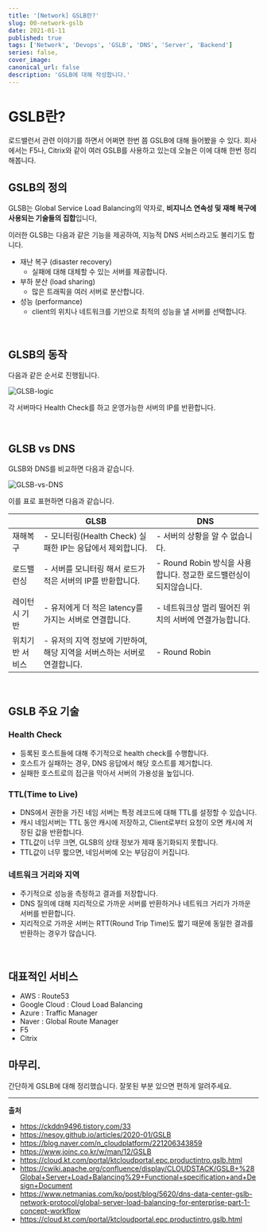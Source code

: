 ```yaml
---
title: '[Network] GSLB란?'
slug: 00-network-gslb
date: 2021-01-11
published: true
tags: ['Network', 'Devops', 'GSLB', 'DNS', 'Server', 'Backend']
series: false,
cover_image:
canonical_url: false
description: 'GSLB에 대해 작성합니다.'
---
```


# GSLB란?

로드밸런서 관련 이야기를 하면서 어쩌면 한번 쯤 GSLB에 대해 들어봤을 수 있다. 회사에서는 F5나, Citrix와 같이 여러 GSLB를 사용하고 있는데 오늘은 이에 대해 한번 정리해봅니다.

## GSLB의 정의

GLSB는 Global Service Load Balancing의 약자로, **비지니스 연속성 및 재해 복구에 사용되는 기술들의 집합**입니다,

이러한 GLSB는 다음과 같은 기능을 제공하여, 지능적 DNS 서비스라고도 불리기도 합니다.

- 재난 복구 (disaster recovery)
  - 실패에 대해 대체할 수 있는 서버를 제공합니다.
- 부하 분산 (load sharing)
  - 많은 트래픽을 여러 서버로 분산합니다.
- 성능 (performance)
  - client의 위치나 네트워크를 기반으로 최적의 성능을 낼 서버를 선택합니다.

<br/>

## GLSB의 동작

다음과 같은 순서로 진행됩니다.

![GLSB-logic](https://user-images.githubusercontent.com/42582516/104177144-adcb6300-544b-11eb-8ce7-4cbeef9c7480.png)

각 서버마다 Health Check를 하고 운영가능한 서버의 IP를 반환합니다.

<br/>

## GLSB vs DNS

GLSB와 DNS를 비교하면 다음과 같습니다.

![GLSB-vs-DNS](https://user-images.githubusercontent.com/42582516/104177295-e53a0f80-544b-11eb-8cb4-71d51475305d.png)

이를 표로 표현하면 다음과 같습니다.

|                 | GLSB                                                                     | DNS                                                                |
| --------------- | ------------------------------------------------------------------------ | ------------------------------------------------------------------ |
| 재해복구        | - 모니터링(Health Check) 실패한 IP는 응답에서 제외합니다.                | - 서버의 상황을 알 수 없습니다.                                    |
| 로드밸런싱      | - 서버를 모니터링 해서 로드가 적은 서버의 IP를 반환합니다.               | - Round Robin 방식을 사용합니다. 정교한 로드밸런싱이 되지않습니다. |
| 레이턴시 기반   | - 유저에게 더 적은 latency를 가지는 서버로 연결합니다.                   | - 네트워크상 멀리 떨어진 위치의 서버에 연결가능합니다.             |
| 위치기반 서비스 | - 유저의 지역 정보에 기반하여, 해당 지역을 서버스하는 서버로 연결합니다. | - Round Robin                                                      |

<br/>

## GSLB 주요 기술

### Health Check

- 등록된 호스트들에 대해 주기적으로 health check를 수행합니다.
- 호스트가 실패하는 경우, DNS 응답에서 해당 호스트를 제거합니다.
- 실패한 호스트로의 접근을 막아서 서버의 가용성을 높입니다.

### TTL(Time to Live)

- DNS에서 권한을 가진 네임 서버는 특정 레코드에 대해 TTL를 설정할 수 있습니다.
- 캐시 네임서버는 TTL 동안 캐시에 저장하고, Client로부터 요청이 오면 캐시에 저장된 값을 반환합니다.
- TTL값이 너무 크면, GLSB의 상태 정보가 제때 동기화되지 못합니다.
- TTL값이 너무 짧으면, 네임서버에 오는 부담감이 커집니다.

### 네트워크 거리와 지역

- 주기적으로 성능을 측정하고 결과를 저장합니다.
- DNS 질의에 대해 지리적으로 가까운 서버를 반환하거나 네트워크 거리가 가까운 서버를 반환합니다.
- 지리적으로 가까운 서버는 RTT(Round Trip Time)도 짧기 때문에 동일한 결과를 반환하는 경우가 많습니다.

<br/>

## 대표적인 서비스

- AWS : Route53
- Google Cloud : Cloud Load Balancing
- Azure : Traffic Manager
- Naver : Global Route Manager
- F5
- Citrix

## 마무리.

간단하게 GSLB에 대해 정리했습니다. 잘못된 부분 있으면 편하게 알려주세요.

---

**출처**

- https://ckddn9496.tistory.com/33
- https://nesoy.github.io/articles/2020-01/GSLB
- https://blog.naver.com/n_cloudplatform/221206343859
- https://www.joinc.co.kr/w/man/12/GSLB
- https://cloud.kt.com/portal/ktcloudportal.epc.productintro.gslb.html
- https://cwiki.apache.org/confluence/display/CLOUDSTACK/GSLB+%28Global+Server+Load+Balancing%29+Functional+specification+and+Design+Document
- https://www.netmanias.com/ko/post/blog/5620/dns-data-center-gslb-network-protocol/global-server-load-balancing-for-enterprise-part-1-concept-workflow
- https://cloud.kt.com/portal/ktcloudportal.epc.productintro.gslb.html
